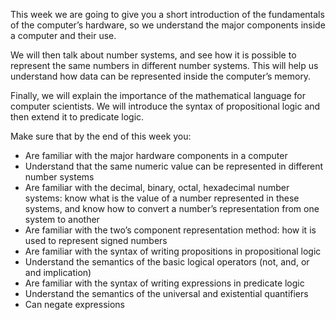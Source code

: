 This week we are going to give you a short introduction of the fundamentals of the computer’s hardware, so we understand the major components inside a computer and their use. 

We will then talk about number systems, and see how it is possible to represent the same numbers in different number systems. This will help us understand how data can be represented inside the computer’s memory.

Finally, we will explain the importance of the mathematical language for computer scientists. We will introduce the syntax of propositional logic and then extend it to predicate logic.

Make sure that by the end of this week you:

- Are familiar with the major hardware components in a computer
- Understand that the same numeric value can be represented in different number systems
- Are familiar with the decimal, binary, octal, hexadecimal number systems: know what is the value of a number represented in these systems, and know how to convert a number’s representation from one system to another
- Are familiar with the two’s component representation method: how it is used to represent signed numbers
- Are familiar with the syntax of writing propositions in propositional logic
- Understand the semantics of the basic logical operators (not, and, or and implication)
- Are familiar with the syntax of writing expressions in predicate logic
- Understand the semantics of the universal and existential quantifiers 
- Can negate expressions
